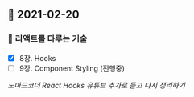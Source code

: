 ## 📆 2021-02-20

### 📖 리액트를 다루는 기술

- [x] 8장. Hooks
- [ ] 9장. Component Styling (진행중)

_노마드코더 React Hooks 유튜브 추가로 듣고 다시 정리하기_
